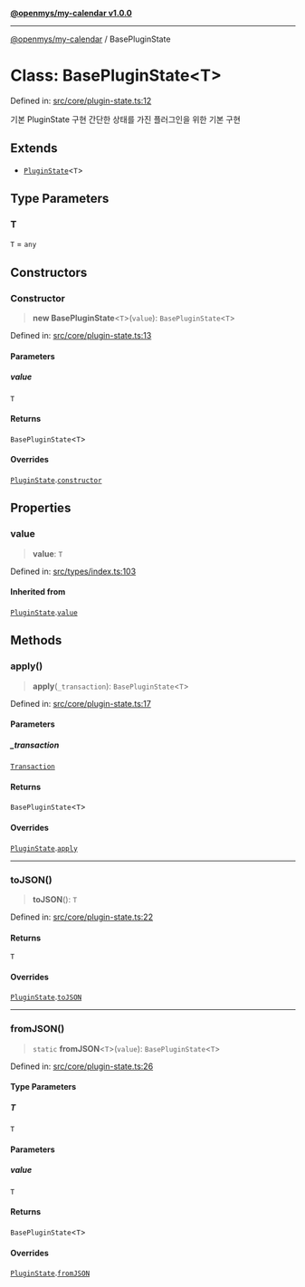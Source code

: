 [**@openmys/my-calendar v1.0.0**](../README.md)

***

[@openmys/my-calendar](../globals.md) / BasePluginState

# Class: BasePluginState\<T\>

Defined in: [src/core/plugin-state.ts:12](https://github.com/openmys/my-calendar/blob/96ebce4306bfb6a4ab4c4297a9b422c56933c5da/src/core/plugin-state.ts#L12)

기본 PluginState 구현
간단한 상태를 가진 플러그인을 위한 기본 구현

## Extends

- [`PluginState`](PluginState.md)\<`T`\>

## Type Parameters

### T

`T` = `any`

## Constructors

### Constructor

> **new BasePluginState**\<`T`\>(`value`): `BasePluginState`\<`T`\>

Defined in: [src/core/plugin-state.ts:13](https://github.com/openmys/my-calendar/blob/96ebce4306bfb6a4ab4c4297a9b422c56933c5da/src/core/plugin-state.ts#L13)

#### Parameters

##### value

`T`

#### Returns

`BasePluginState`\<`T`\>

#### Overrides

[`PluginState`](PluginState.md).[`constructor`](PluginState.md#constructor)

## Properties

### value

> **value**: `T`

Defined in: [src/types/index.ts:103](https://github.com/openmys/my-calendar/blob/96ebce4306bfb6a4ab4c4297a9b422c56933c5da/src/types/index.ts#L103)

#### Inherited from

[`PluginState`](PluginState.md).[`value`](PluginState.md#value)

## Methods

### apply()

> **apply**(`_transaction`): `BasePluginState`\<`T`\>

Defined in: [src/core/plugin-state.ts:17](https://github.com/openmys/my-calendar/blob/96ebce4306bfb6a4ab4c4297a9b422c56933c5da/src/core/plugin-state.ts#L17)

#### Parameters

##### \_transaction

[`Transaction`](../interfaces/Transaction.md)

#### Returns

`BasePluginState`\<`T`\>

#### Overrides

[`PluginState`](PluginState.md).[`apply`](PluginState.md#apply)

***

### toJSON()

> **toJSON**(): `T`

Defined in: [src/core/plugin-state.ts:22](https://github.com/openmys/my-calendar/blob/96ebce4306bfb6a4ab4c4297a9b422c56933c5da/src/core/plugin-state.ts#L22)

#### Returns

`T`

#### Overrides

[`PluginState`](PluginState.md).[`toJSON`](PluginState.md#tojson)

***

### fromJSON()

> `static` **fromJSON**\<`T`\>(`value`): `BasePluginState`\<`T`\>

Defined in: [src/core/plugin-state.ts:26](https://github.com/openmys/my-calendar/blob/96ebce4306bfb6a4ab4c4297a9b422c56933c5da/src/core/plugin-state.ts#L26)

#### Type Parameters

##### T

`T`

#### Parameters

##### value

`T`

#### Returns

`BasePluginState`\<`T`\>

#### Overrides

[`PluginState`](PluginState.md).[`fromJSON`](PluginState.md#fromjson)

